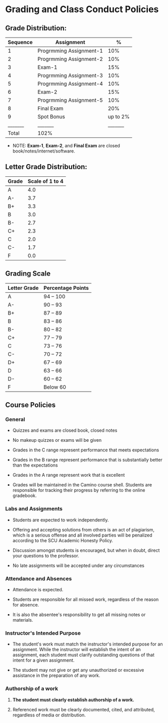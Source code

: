 # Grading and Class Conduct Policies

## Grade Distribution:


Sequence | Assignment              | %    
---------|-------------------------|----
1        | Progrmming Assignment-1 | 10%     
2        | Progrmming Assignment-2 | 10% 
3        | Exam-1                  | 15%    
4        | Progrmming Assignment-3 | 10%     
5        | Progrmming Assignment-4 | 10%
6        | Exam-2                  | 15%     
7        | Progrmming Assignment-5 | 10%     
8        | Final Exam              | 20%  
9   | Spot Bonus                   | up to 2%   
_______| _______ | _______
   | Total                   | 102%
 
 
* NOTE:  **Exam-1**, **Exam-2**, and **Final Exam** are closed book/notes/internet/software.



## Letter Grade Distribution:


Grade | Scale of 1 to 4
------|----------------
A     | 4.0
A-    | 3.7
B+    | 3.3
B     | 3.0
B-    | 2.7
C+    | 2.3
C     | 2.0
C-    | 1.7
F     | 0.0


## Grading Scale 

Letter Grade | Percentage Points
-------------| -----------------
A            | 94 – 100 
A-           | 90 – 93
B+           | 87 – 89
B            | 83 – 86
B-           | 80 – 82
C+           | 77 – 79
C            | 73 – 76
C-           | 70 – 72
D+           | 67 – 69
D            | 63 – 66
D-           | 60 – 62
F            | Below 60



## Course Policies

### General

* Quizzes and exams are closed book, closed notes

* No makeup quizzes or exams will be given

* Grades in the C range represent performance 
  that meets expectations
  
* Grades in the B range represent performance 
  that is substantially better than the expectations
  
* Grades in the A range represent work that 
  is excellent

* Grades will be maintained in the Camino 
  course shell.  Students are responsible 
  for tracking their progress by referring 
  to the online gradebook.

### Labs and Assignments

* Students are expected to work independently. 

* Offering and accepting solutions from others 
  is an act of plagiarism, which is a serious 
  offense and all involved parties will be 
  penalized according to the SCU Academic 
  Honesty Policy.

* Discussion amongst students is encouraged, 
  but when in doubt, direct your questions 
  to the professor.

* No late assignments will be accepted under 
  any circumstances

### Attendance and Absences

* Attendance is expected.

* Students are responsible for all missed work, 
  regardless of the reason for absence.
  
* It is also the absentee's responsibility 
  to get all missing notes or materials.


### Instructor's Intended Purpose

* The student's work must match the instructor's 
  intended purpose for an assignment.  While the 
  instructor will establish the intent of an assignment, 
  each student must clarify outstanding questions of 
  that intent for a given assignment.

* The student may not give or get any unauthorized or 
  excessive assistance in the preparation of any work.

### Authorship of a work

1. **The student must clearly establish authorship of a work.** 

2. Referenced work must be clearly documented, cited, and 
  attributed, regardless of media or distribution.

<!-- <span style="color:green">some *yellow* text</span> -->